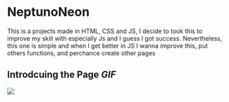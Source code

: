 <h1>NeptunoNeon</h1>
<p>This is a projects made in HTML, CSS and JS, I decide to took this to improve my skiil with especially Js and I guess I got success. Nevertheless, this one is simple and when I get better in JS I wanna improve this, put others functions, and perchance create other pages</p>

<h2>Introdcuing the Page <em>GIF</em> </h2>

<img src="images/NeptunoNeon.gif"/>
